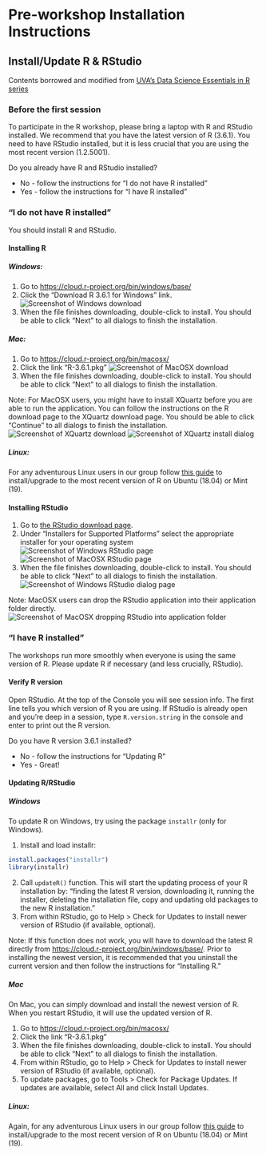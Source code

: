 Pre-workshop Installation Instructions
================

## Install/Update R & RStudio

Contents borrowed and modified from [UVA’s Data Science Essentials in R
series](https://uvastatlab.github.io/phdplus/intror.html)

### Before the first session

To participate in the R workshop, please bring a laptop with R and
RStudio installed. We recommend that you have the latest version of R
(3.6.1). You need to have RStudio installed, but it is less crucial that
you are using the most recent version (1.2.5001).

Do you already have R and RStudio installed?

  - No - follow the instructions for “I do not have R installed”  
  - Yes - follow the instructions for “I have R installed”

### “I do not have R installed”

You should install R and RStudio.

#### Installing R

##### Windows:

1.  Go to <https://cloud.r-project.org/bin/windows/base/>
2.  Click the “Download R 3.6.1 for Windows” link. ![Screenshot of
    Windows
    download](https://github.com/connor-french/intro-r/blob/master/images/installr.jpg)
3.  When the file finishes downloading, double-click to install. You
    should be able to click “Next” to all dialogs to finish the
    installation.

##### Mac:

1.  Go to <https://cloud.r-project.org/bin/macosx/>
2.  Click the link “R-3.6.1.pkg” ![Screenshot of MacOSX
    download](https://github.com/connor-french/intro-r/blob/master/images/rmac.png)
3.  When the file finishes downloading, double-click to install. You
    should be able to click “Next” to all dialogs to finish the
    installation.

Note: For MacOSX users, you might have to install XQuartz before you are
able to run the application. You can follow the instructions on the R
download page to the XQuartz download page. You should be able to click
“Continue” to all dialogs to finish the installation. ![Screenshot of
XQuartz
download](https://github.com/connor-french/intro-r/blob/master/images/rmacX0.png)
![Screenshot of XQuartz install
dialog](https://github.com/connor-french/intro-r/blob/master/images/rmacX1.png)

##### Linux:

For any adventurous Linux users in our group follow [this
guide](https://github.com/duckmayr/install-update-r-on-linux) to
install/upgrade to the most recent version of R on Ubuntu (18.04) or
Mint (19).

#### Installing RStudio

1.  Go to [the RStudio download
    page](https://www.rstudio.com/products/rstudio/download/#download).
2.  Under “Installers for Supported Platforms” select the appropriate
    installer for your operating system ![Screenshot of Windows RStudio
    page](https://github.com/connor-french/intro-r/blob/master/images/rstudio2windows.png)
    ![Screenshot of MacOSX RStudio
    page](https://github.com/connor-french/intro-r/blob/master/images/rstudio.png)
3.  When the file finishes downloading, double-click to install. You
    should be able to click “Next” to all dialogs to finish the
    installation. ![Screenshot of Windows RStudio dialog
    page](https://github.com/connor-french/intro-r/blob/master/images/rstudio1.png)

Note: MacOSX users can drop the RStudio application into their
application folder directly. ![Screenshot of MacOSX dropping RStudio
into application
folder](https://github.com/connor-french/intro-r/blob/master/images/rstudio2.png)

### “I have R installed”

The workshops run more smoothly when everyone is using the same version
of R. Please update R if necessary (and less crucially, RStudio).

#### Verify R version

Open RStudio. At the top of the Console you will see session info. The
first line tells you which version of R you are using. If RStudio is
already open and you’re deep in a session, type `R.version.string` in
the console and enter to print out the R version.

Do you have R version 3.6.1 installed?

  - No - follow the instructions for “Updating R”
  - Yes - Great\!

#### Updating R/RStudio

##### Windows

To update R on Windows, try using the package `installr` (only for
Windows).

1.  Install and load installr:

<!-- end list -->

``` r
install.packages("installr")
library(installr)
```

2.  Call `updateR()` function. This will start the updating process of
    your R installation by: “finding the latest R version, downloading
    it, running the installer, deleting the installation file, copy and
    updating old packages to the new R installation.”  
3.  From within RStudio, go to Help \> Check for Updates to install
    newer version of RStudio (if available, optional).

Note: If this function does not work, you will have to download the
latest R directly from <https://cloud.r-project.org/bin/windows/base/>.
Prior to installing the newest version, it is recommended that you
uninstall the current version and then follow the instructions for
“Installing R.”

##### Mac

On Mac, you can simply download and install the newest version of R.
When you restart RStudio, it will use the updated version of R.

1.  Go to <https://cloud.r-project.org/bin/macosx/>  
2.  Click the link “R-3.6.1.pkg”  
3.  When the file finishes downloading, double-click to install. You
    should be able to click “Next” to all dialogs to finish the
    installation.  
4.  From within RStudio, go to Help \> Check for Updates to install
    newer version of RStudio (if available, optional).  
5.  To update packages, go to Tools \> Check for Package Updates. If
    updates are available, select All and click Install Updates.

##### Linux:

Again, for any adventurous Linux users in our group follow [this
guide](https://github.com/duckmayr/install-update-r-on-linux) to
install/upgrade to the most recent version of R on Ubuntu (18.04) or
Mint (19).
